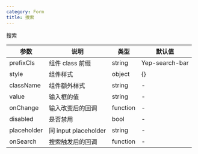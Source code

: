 ```yaml
---
category: Form
title: 搜索
---
```


搜索

<DEMO>

| 参数        | 说明                 | 类型     | 默认值         |
| ----------- | -------------------- | -------- | -------------- |
| prefixCls   | 组件 class 前缀      | string   | Yep-search-bar |
| style       | 组件样式             | object   | {}             |
| className   | 组件额外样式         | string   | -              |
| value       | 输入框的值           | string   | -              |
| onChange    | 输入改变后的回调     | function | -              |
| disabled    | 是否禁用             | bool     | -              |
| placeholder | 同 input placeholder | string   | -              |
| onSearch    | 搜索触发后的回调     | function | -              |
